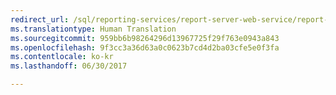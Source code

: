 ```yaml
---
redirect_url: /sql/reporting-services/report-server-web-service/report-server-web-service
ms.translationtype: Human Translation
ms.sourcegitcommit: 959bb6b98264296d13967725f29f763e0943a843
ms.openlocfilehash: 9f3cc3a36d63a0c0623b7cd4d2ba03cfe5e0f3fa
ms.contentlocale: ko-kr
ms.lasthandoff: 06/30/2017

---
```


